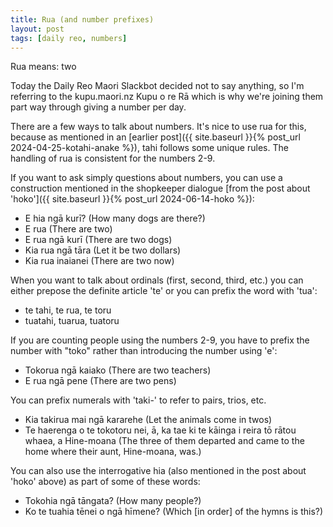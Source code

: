 ```yaml
---
title: Rua (and number prefixes)
layout: post
tags: [daily reo, numbers]
---
```

Rua means: two

Today the Daily Reo Maori Slackbot decided not to say anything, so I'm referring to the kupu.maori.nz Kupu o re Rā which is why we're joining them part way through giving a number per day.

There are a few ways to talk about numbers. It's nice to use rua for this, because as mentioned in an [earlier post]({{ site.baseurl }}{% post_url 2024-04-25-kotahi-anake %}), tahi follows some unique rules. The handling of rua is consistent for the numbers 2-9.

If you want to ask simply questions about numbers, you can use a construction mentioned in the shopkeeper dialogue [from the post about 'hoko']({{ site.baseurl }}{% post_url 2024-06-14-hoko %}):
- E hia ngā kurī? (How many dogs are there?)
- E rua (There are two)
- E rua ngā kurī (There are two dogs)
- Kia rua ngā tāra (Let it be two dollars)
- Kia rua inaianei (There are two now)

When you want to talk about ordinals (first, second, third, etc.) you can either prepose the definite article 'te' or you can prefix the word with 'tua':
- te tahi, te rua, te toru
- tuatahi, tuarua, tuatoru

If you are counting people using the numbers 2-9, you have to prefix the number with "toko" rather than introducing the number using 'e':
- Tokorua ngā kaiako (There are two teachers)
- E rua ngā pene (There are two pens)

You can prefix numerals with 'taki-' to refer to pairs, trios, etc.
- Kia takirua mai ngā kararehe (Let the animals come in twos)
- Te haerenga o te tokotoru nei, ā, ka tae ki te kāinga i reira tō rātou whaea, a Hine-moana (The three of them departed and came to the home where their aunt, Hine-moana, was.)

You can also use the interrogative hia (also mentioned in the post about 'hoko' above) as part of some of these words:
- Tokohia ngā tāngata? (How many people?)
- Ko te tuahia tēnei o ngā hīmene? (Which [in order] of the hymns is this?)
